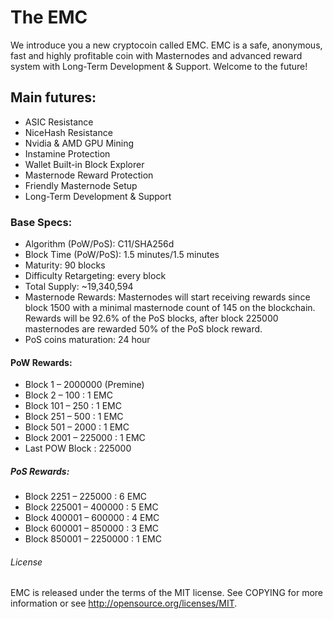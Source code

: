 # The EMC

We introduce you a new cryptocoin called EMC.
EMC is a safe, anonymous, fast and highly profitable coin with Masternodes and advanced reward system with Long-Term Development & Support.
Welcome to the future!

## Main futures:

*	ASIC Resistance
*	NiceHash Resistance
*	Nvidia & AMD GPU Mining
*	Instamine Protection
*	Wallet Built-in Block Explorer
*	Masternode Reward Protection
*	Friendly Masternode Setup
*	Long-Term Development & Support


### Base Specs:

*	Algorithm (PoW/PoS): C11/SHA256d
*	Block Time (PoW/PoS): 1.5 minutes/1.5 minutes
*	Maturity: 90 blocks
*	Difficulty Retargeting: every block
*	Total Supply: ~19,340,594
*	Masternode Rewards: Masternodes will start receiving rewards since block 1500 with a minimal masternode count of 145 on the blockchain. Rewards will be 92.6% of the PoS blocks, after block 225000 masternodes are rewarded 50% of the PoS block reward.
*	PoS coins maturation: 24 hour


#### PoW Rewards:

* Block 1 – 2000000 (Premine)
* Block 2 – 100 : 1 EMC
* Block 101 – 250 : 1 EMC
* Block 251 – 500 : 1 EMC
* Block 501 – 2000 : 1 EMC
* Block 2001 – 225000 : 1 EMC
* Last POW Block : 225000


##### PoS Rewards:

* Block 2251 – 225000 : 6 EMC
* Block 225001 – 400000 : 5 EMC
* Block 400001 – 600000 : 4 EMC
* Block 600001 – 850000 : 3 EMC
* Block 850001 – 2250000 : 1 EMC

###### License

EMC is released under the terms of the MIT license. See COPYING for more information or see http://opensource.org/licenses/MIT.

